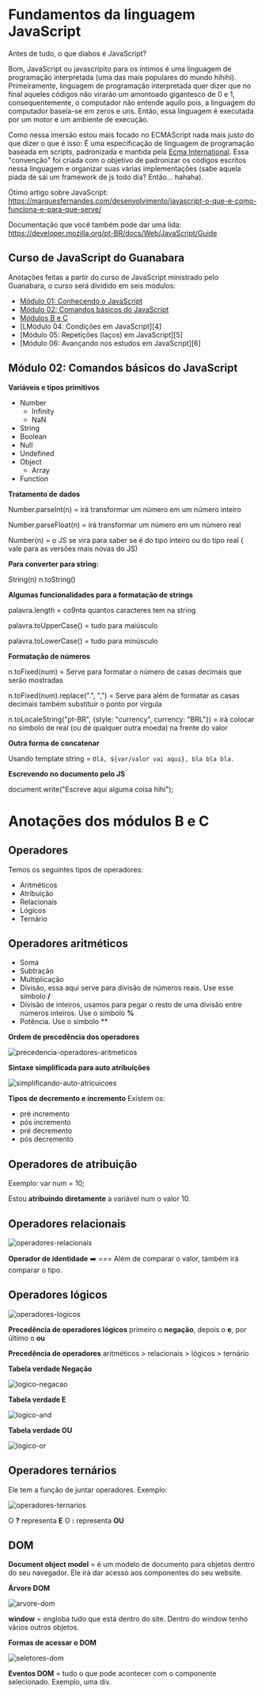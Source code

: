 # Fundamentos da linguagem JavaScript

Antes de tudo, o que diabos é JavaScript?

Bom, JavaScript ou javascripito para os íntimos é uma linguagem de programação interpretada (uma das mais populares do mundo hihihi).
Primeiramente, linguagem de programação interpretada quer dizer que no final aqueles códigos não virarão um amontoado gigantesco de 0 e 1, consequentemente, o computador não entende aquilo pois, a linguagem do computador baseia-se em zeros e uns. Então, essa linguagem é executada por um motor e um ambiente de execução.

Como nessa imersão estou mais focado no ECMAScript nada mais justo do que dizer o que é isso: É uma especificação de linguagem de programação baseada em scripts, padronizada e mantida pela [Ecma International](https://pt.wikipedia.org/wiki/Ecma_International). Essa "convenção" foi criada com o objetivo de padronizar os códigos escritos nessa linguagem e organizar suas várias implementações (sabe aquela piada de sai um framework de js todo dia? Então... hahaha).

Ótimo artigo sobre JavaScript: https://marquesfernandes.com/desenvolvimento/javascript-o-que-e-como-funciona-e-para-que-serve/

Documentação que você também pode dar uma lida: https://developer.mozilla.org/pt-BR/docs/Web/JavaScript/Guide

## Curso de JavaScript do Guanabara

Anotações feitas a partir do curso de JavaScript ministrado pelo Guanabara, o curso será dividido em seis módulos:

- [Módulo 01: Conhecendo o JavaScript][1]
- [Módulo 02: Comandos básicos do JavaScript][2]
- [Módulos B e C][3]
- [LMódulo 04: Condições em JavaScript][4]
- [Módulo 05: Repetições (laços) em JavaScript][5]
- [Módulo 06: Avançando nos estudos em JavaScript][6]

## Módulo 02: Comandos básicos do JavaScript

**Variáveis e tipos primitivos**

 - Number
	 - Infinity
	 - NaN
 - String
 - Boolean
 - Null
 - Undefined
 - Object
	 - Array
 - Function

**Tratamento de dados**

Number.parseInt(n) = irá transformar um número em um número inteiro

Number.parseFloat(n) = irá transformar um número em um número real

Number(n) = o JS se vira para saber se é do tipo inteiro ou do tipo real ( vale para as versões mais novas do JS)

**Para converter para string:**

String(n)
n.toString()

**Algumas funcionalidades para a formatação de strings**

palavra.length = co9nta quantos caracteres tem na string

palavra.toUpperCase() = tudo para maiúsculo

palavra.toLowerCase() = tudo para minúsculo

**Formatação de números**

n.toFixed(num) = Serve para formatar o número de casas decimais que serão mostradas

n.toFixed(num).replace(".", ",") = Serve para além de formatar as casas decimais também substituir o ponto por virgula 

n.toLocaleString("pt-BR", {style: "currency", currency: "BRL"}) = irá colocar no símbolo de real (ou de qualquer outra moeda) na frente do valor

**Outra forma de concatenar**

Usando template string = `Olá, ${var/valor vai aqui}, bla bla bla.`

**Escrevendo no documento pelo JS**

document.write("Escreve aqui alguma coisa hihi");

# Anotações dos módulos B e C

## Operadores

Temos os seguintes tipos de operadores: 

 - Aritméticos
 - Atribuição
 - Relacionais
 - Lógicos 
 - Ternário

## **Operadores aritméticos**

 - Soma
 -  Subtração  
 - Multiplicação 
 - Divisão, essa aqui serve para divisão
   de números reais. Use esse símbolo **/**
 - Divisão de inteiros, usamos para pegar o resto de uma divisão entre números inteiros. Use o símbolo **%**
 - Potência. Use o símbolo **

**Ordem de precedência dos operadores**

![precedencia-operadores-aritmeticos](https://user-images.githubusercontent.com/57760301/106690255-3dc67d80-65b0-11eb-80dc-9c1d1bad0ce3.png)

**Sintaxe simplificada para auto atribuições**

![simplificando-auto-atricuicoes](https://user-images.githubusercontent.com/57760301/106690406-81b98280-65b0-11eb-974d-116dcf70e9e5.png)

**Tipos de decremento e incremento**
Existem os:

 - pré incremento
 - pós incremento
 - pré decremento
 - pós decremento

## **Operadores de atribuição**

Exemplo: var num = 10;

Estou **atribuindo diretamente** a variável num o valor 10.

## **Operadores relacionais**

![operadores-relacionais](https://user-images.githubusercontent.com/57760301/106690445-9433bc00-65b0-11eb-8e49-335a0333159e.png)

**Operador de identidade** ➡️ ===
Além de comparar o valor, também irá comparar o tipo. 

## **Operadores lógicos**

![operadores-logicos](https://user-images.githubusercontent.com/57760301/106690468-a1e94180-65b0-11eb-913f-e8fedb38a275.png)

**Precedência de operadores lógicos**
primeiro o **negação**, depois o **e**, por último o **ou**

**Precedência de operadores**
aritméticos > relacionais > lógicos > ternário

**Tabela verdade Negação**


![logico-negacao](https://user-images.githubusercontent.com/57760301/106690768-250a9780-65b1-11eb-9855-9e4d2da19643.png)

**Tabela verdade E**


![logico-and](https://user-images.githubusercontent.com/57760301/106690749-1cb25c80-65b1-11eb-99f1-2d9e538def80.png)

**Tabela verdade OU**


![logico-or](https://user-images.githubusercontent.com/57760301/106690800-2fc52c80-65b1-11eb-84a7-71981e8ec5a8.png)

## **Operadores ternários**

Ele tem a função de juntar operadores. Exemplo:

![operadores-ternarios](https://user-images.githubusercontent.com/57760301/106690492-ac0b4000-65b0-11eb-8a95-5e7b5e7fb1f5.png)

O **?** representa **E**
O **:** representa **OU**

## **DOM**

**Document object model** =  é um modelo de documento para objetos dentro do seu navegador. Ele irá dar acesso aos componentes do seu website.

**Árvore DOM**

![arvore-dom](https://user-images.githubusercontent.com/57760301/106690513-b4fc1180-65b0-11eb-947e-25180345d0f9.png)

**window** =  engloba tudo que está dentro do site. Dentro do window tenho vários outros objetos.

**Formas de acessar o DOM**

![seletores-dom](https://user-images.githubusercontent.com/57760301/106690548-c6451e00-65b0-11eb-8241-59e0422aa935.png)

**Eventos DOM** =  tudo o que pode acontecer com o componente selecionado. Exemplo, uma div.

[1]: https://github.com/lauraol/seja-um-bom-junior/blob/master/mes-01/semana-03/anotacoes-js/resumos-das-aulas.md#módulo-01-conhecendo-o-javaScript  "Módulo 01: Conhecendo o JavaScript"
[2]: https://github.com/lauraol/seja-um-bom-junior/blob/master/mes-01/semana-03/anotacoes-js/resumos-das-aulas.md#módulo-02-comandos-básicos-do-javaScript  "Módulo 02: Comandos básicos do JavaScript"
[3]: https://github.com/lauraol/seja-um-bom-junior/blob/master/mes-01/semana-03/anotacoes-js/resumos-das-aulas.md#módulos-b-e-c  "Módulos B e C"
